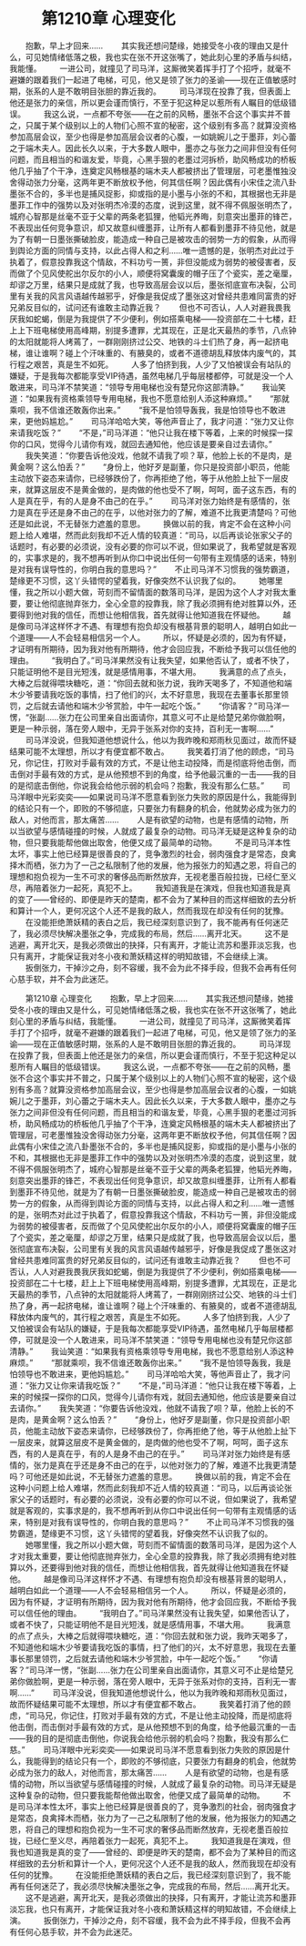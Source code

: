 # 　　第1210章 心理变化
　　抱歉，早上才回来……
　　其实我还想问楚缘，她接受冬小夜的理由又是什么，可见她情绪低落之极，我也实在张不开这张嘴了，她此刻心里的矛盾与纠结，我能懂。
　　一进公司，就撞见了司马洋，这厮微笑着挥手打了个招呼，就毫不避嫌的跟着我们一起进了电梯，可见，他又是领了张力的圣谕——现在正值敏感时期，张系的人是不敢明目张胆的靠近我的。
　　司马洋现在投靠了我，但表面上他还是张力的亲信，所以更会谨而慎行，不至于犯这种足以惹所有人瞩目的低级错误。
　　我这么说，一点都不夸张——在之前的风畅，墨张不合这个事实并不普之，只属于某个级别以上的人物们心照不宣的秘密，这个级别有多高？就算没资格参加高层会议，至少也得是参加高层会议者的心腹，一如姚婉儿之于墨菲，刘心蕾之于端木夫人。因此长久以来，于大多数人眼中，墨亦之与张力之间非但没有任何问题，而且相当的和谐友爱，毕竟，心黑手狠的老墨过河拆桥，助风畅成功的桥板他几乎抽了个干净，连奠定风畅根基的端木夫人都被挤出了管理层，可老墨惟独没舍得动张力分毫，这两年更不断放权予他，何其信任啊？因此偶有小宋佳之流八卦墨张不合的，多半也是捕风捉影，抑或指的是小墨与小张的不和，其根据也无非是墨菲工作中的强势以及对张明杰冷漠的态度，说到这里，就不得不佩服张明杰了，城府心智那是丝毫不亚于父辈的两条老狐狸，他韬光养晦，刻意突出墨菲的锋芒，不表现出任何竞争意识，却又故意纠缠墨菲，让所有人都看到墨菲不待见他，就是为了有朝一日墨张撕破脸皮，能造成一种自己是被攻击的弱势一方的假象，从而得到舆论方面的同情与支持，以此占得人和之利……唯一遗憾的是，张明杰对此过于执着了，假意投靠我这个情敌，不料功亏一篑，非但没能成为弱势的被侵害者，反而做了个见风使舵出尔反尔的小人，顺便将窝囊废的帽子压了个瓷实，差之毫厘，却谬之万里，结果只是成就了我，也导致高层会议以后，墨张彻底宣布决裂，公司里有关我的风言风语越传越邪乎，好像是我促成了墨张这对曾经共患难同富贵的好兄弟反目似的，试问还有谁敢主动靠近我？
　　但也不可否认，人人对避我畏我厌我如蛇蝎，倒是为我提供了不少便利，例如搭乘电梯——投资部在二十七楼，赶上上下班电梯使用高峰期，别提多遭罪，尤其现在，正是北天最热的季节，八点钟的太阳就能将人烤蔫了，一群刚刚挤过公交、地铁的斗士们热了身，再一起挤电梯，谁让谁啊？碰上个汗味重的、有腋臭的，或者不道德胡乱释放体内废气的，其行程之艰苦，真是生不如死。
　　人多了怕挤到我，人少了又怕被误会有站队的嫌疑，于是我每次都能享受VIP待遇，虽然电梯几乎每层楼都停，可就是没一个人敢进来，司马洋不禁笑道：“领导专用电梯也没有楚兄你这部清静。”
　　我讪笑道：“如果我有资格乘领导专用电梯，我也不愿意给别人添这种麻烦。”
　　“那就乘呗，我不信谁还敢轰你出来。”
　　“我不是怕领导轰我，我是怕领导也不敢进来，更他妈尴尬。”
　　司马洋哈哈大笑，等他声音止了，我才问道：“张力又让你来请我吃饭？”
　　“不是，”司马洋道：“他只让我在楼下等着，上来的时候探一探你的口风，觉得今儿请你有戏，就回去通知他，他应该是要亲自过去请你。”
　　我失笑道：“你要告诉他没戏，他就不请我了呗？草，他脸上长的不是肉，是黄金啊？这么怕丢？”
　　“身份上，他好歹是副董，你只是投资部小职员，他能主动放下姿态来请你，已经够跌份了，你再拒绝了他，等于从他脸上扯下一层皮来，就算这层皮不是黄金做的，是肉做的他也受不了啊，呵呵，面子这东西，有的人是真在乎，有的人是身不由己的在乎。”
　　司马洋对张力始终是有感情的，张力是真在乎还是身不由己的在乎，以他对张力的了解，难道不比我更清楚吗？可他还是如此说，不无替张力遮羞的意思。
　　换做以前的我，肯定不会在这种小问题上给人难堪，然而此刻我却不近人情的较真道：“司马，以后再谈论张家父子的话题时，有必要的必须说，没有必要的你可以不说，但如果说了，我希望就是客观的，实事求是的，我不想再听到从你口中说出任何一句带有主观情感的话来，特别是对我有误导性的，你明白我的意思吗？”
　　不止司马洋不习惯我的强势霸道，楚缘更不习惯，这丫头错愕的望着我，好像突然不认识我了似的。
　　她哪里懂，我之所以小题大做，苛刻而不留情面的数落司马洋，是因为这个人才对我太重要，要让他彻底抛弃张力，全心全意的投靠我，除了我必须拥有绝对胜算以外，还要得到他对我的信任，而想让他相信我，首先就得让他知道我在怀疑他。
　　越是像司马洋这样怀才不遇、有理想有抱负却没有根基背景的聪明人，越明白如此一个道理——人不会轻易相信另一个人。
　　所以，怀疑是必须的，因为有怀疑，才证明有所期待，因为我对他有所期待，他才会回应我，不断给予我可以信任他的理由。
　　“我明白了。”司马洋果然没有让我失望，如果他否认了，或者不快了，只能证明他不是目光短浅，就是感情用事，不堪大用。
　　我满意的点了点头，大棒之后就得喂块糖吃，道：“你回去就和张力说，我昨天喝多了，不知道他和端木少爷要请我吃饭的事情，扫了他们的兴，太不好意思，我现在去董事长那里领罚，之后就去请他和端木少爷赏脸，中午一起吃个饭。”
　　“你请客？”司马洋一愣，“张副……张力在公司里亲自出面请你，其意义可不止是给楚兄弟你做脸啊，更是一种示弱，落在旁人眼中，无异于张系对你的支持，百利无一害啊……”
　　司马洋没说，但我知道他想说什么，他以为我昨晚和郑雨秋见面过，故而怀疑结果可能不太理想，所以才有便宜都不敢占。
　　我笑着打消了他的顾虑，“司马兄，你记住，打败对手最有效的方式，不是让他主动投降，而是彻底将他击倒，而击倒对手最有效的方式，是从他预想不到的角度，给予他最沉重的一击——我的目的是彻底击倒他，你说我会给他示弱的机会吗？抱歉，我没有那么仁慈。”
　　司马洋眼中光彩奕奕——如果说司马洋不愿意看到张力失败的原因是什么，我能得到的结论只有一个，即败的不够彻底，只要张力有翻身的机会，他就势必成为张力的敌人，对他而言，那太痛苦……
　　人是有欲望的动物，也是有感情的动物，所以当欲望与感情碰撞的时候，人就成了最复杂的动物。司马洋无疑是这种复杂的动物，但只要我能帮他做出取舍，他便又成了最简单的动物。
　　不是司马洋本性太坏，事实上他已经算是很善良的了，竞争激烈的社会，弱肉强食才是常态，良禽择木而栖，张力为了一己之私限制了他的发展，他为报张力的知遇之恩，将自己的理想和抱负视为一生不可求的奢侈品而断然放弃，无视老墨百般拉拢，已经仁至义尽，再陪着张力一起死，真犯不上。
　　我知道我是在演戏，但我也知道我是真的变了——曾经的、即便是昨天的楚南，都不会为了某种目的而这样细致的去分析和算计一个人，更何况这个人还不是我的敌人，然而我现在却没有任何的犹豫。
　　在没能拒绝萧妖精的表白之后，我已经深刻意识到了，我不能再有任何迷茫了，我必须尽快解决墨张之争，完成我的布局，然后……离开北天。
　　这不是逃避，离开北天，是我必须做出的抉择，只有离开，才能让流苏和墨菲淡忘我，也只有离开，才能保证我对冬小夜和萧妖精这样的明知故错，不会继续上演。
　　扳倒张力，干掉沙之舟，刻不容缓，我不会为此不择手段，但我不会再有任何心慈手软，并不会为此迷茫。

　　第1210章 心理变化
　　抱歉，早上才回来……
　　其实我还想问楚缘，她接受冬小夜的理由又是什么，可见她情绪低落之极，我也实在张不开这张嘴了，她此刻心里的矛盾与纠结，我能懂。
　　一进公司，就撞见了司马洋，这厮微笑着挥手打了个招呼，就毫不避嫌的跟着我们一起进了电梯，可见，他又是领了张力的圣谕——现在正值敏感时期，张系的人是不敢明目张胆的靠近我的。
　　司马洋现在投靠了我，但表面上他还是张力的亲信，所以更会谨而慎行，不至于犯这种足以惹所有人瞩目的低级错误。
　　我这么说，一点都不夸张——在之前的风畅，墨张不合这个事实并不普之，只属于某个级别以上的人物们心照不宣的秘密，这个级别有多高？就算没资格参加高层会议，至少也得是参加高层会议者的心腹，一如姚婉儿之于墨菲，刘心蕾之于端木夫人。因此长久以来，于大多数人眼中，墨亦之与张力之间非但没有任何问题，而且相当的和谐友爱，毕竟，心黑手狠的老墨过河拆桥，助风畅成功的桥板他几乎抽了个干净，连奠定风畅根基的端木夫人都被挤出了管理层，可老墨惟独没舍得动张力分毫，这两年更不断放权予他，何其信任啊？因此偶有小宋佳之流八卦墨张不合的，多半也是捕风捉影，抑或指的是小墨与小张的不和，其根据也无非是墨菲工作中的强势以及对张明杰冷漠的态度，说到这里，就不得不佩服张明杰了，城府心智那是丝毫不亚于父辈的两条老狐狸，他韬光养晦，刻意突出墨菲的锋芒，不表现出任何竞争意识，却又故意纠缠墨菲，让所有人都看到墨菲不待见他，就是为了有朝一日墨张撕破脸皮，能造成一种自己是被攻击的弱势一方的假象，从而得到舆论方面的同情与支持，以此占得人和之利……唯一遗憾的是，张明杰对此过于执着了，假意投靠我这个情敌，不料功亏一篑，非但没能成为弱势的被侵害者，反而做了个见风使舵出尔反尔的小人，顺便将窝囊废的帽子压了个瓷实，差之毫厘，却谬之万里，结果只是成就了我，也导致高层会议以后，墨张彻底宣布决裂，公司里有关我的风言风语越传越邪乎，好像是我促成了墨张这对曾经共患难同富贵的好兄弟反目似的，试问还有谁敢主动靠近我？
　　但也不可否认，人人对避我畏我厌我如蛇蝎，倒是为我提供了不少便利，例如搭乘电梯——投资部在二十七楼，赶上上下班电梯使用高峰期，别提多遭罪，尤其现在，正是北天最热的季节，八点钟的太阳就能将人烤蔫了，一群刚刚挤过公交、地铁的斗士们热了身，再一起挤电梯，谁让谁啊？碰上个汗味重的、有腋臭的，或者不道德胡乱释放体内废气的，其行程之艰苦，真是生不如死。
　　人多了怕挤到我，人少了又怕被误会有站队的嫌疑，于是我每次都能享受VIP待遇，虽然电梯几乎每层楼都停，可就是没一个人敢进来，司马洋不禁笑道：“领导专用电梯也没有楚兄你这部清静。”
　　我讪笑道：“如果我有资格乘领导专用电梯，我也不愿意给别人添这种麻烦。”
　　“那就乘呗，我不信谁还敢轰你出来。”
　　“我不是怕领导轰我，我是怕领导也不敢进来，更他妈尴尬。”
　　司马洋哈哈大笑，等他声音止了，我才问道：“张力又让你来请我吃饭？”
　　“不是，”司马洋道：“他只让我在楼下等着，上来的时候探一探你的口风，觉得今儿请你有戏，就回去通知他，他应该是要亲自过去请你。”
　　我失笑道：“你要告诉他没戏，他就不请我了呗？草，他脸上长的不是肉，是黄金啊？这么怕丢？”
　　“身份上，他好歹是副董，你只是投资部小职员，他能主动放下姿态来请你，已经够跌份了，你再拒绝了他，等于从他脸上扯下一层皮来，就算这层皮不是黄金做的，是肉做的他也受不了啊，呵呵，面子这东西，有的人是真在乎，有的人是身不由己的在乎。”
　　司马洋对张力始终是有感情的，张力是真在乎还是身不由己的在乎，以他对张力的了解，难道不比我更清楚吗？可他还是如此说，不无替张力遮羞的意思。
　　换做以前的我，肯定不会在这种小问题上给人难堪，然而此刻我却不近人情的较真道：“司马，以后再谈论张家父子的话题时，有必要的必须说，没有必要的你可以不说，但如果说了，我希望就是客观的，实事求是的，我不想再听到从你口中说出任何一句带有主观情感的话来，特别是对我有误导性的，你明白我的意思吗？”
　　不止司马洋不习惯我的强势霸道，楚缘更不习惯，这丫头错愕的望着我，好像突然不认识我了似的。
　　她哪里懂，我之所以小题大做，苛刻而不留情面的数落司马洋，是因为这个人才对我太重要，要让他彻底抛弃张力，全心全意的投靠我，除了我必须拥有绝对胜算以外，还要得到他对我的信任，而想让他相信我，首先就得让他知道我在怀疑他。
　　越是像司马洋这样怀才不遇、有理想有抱负却没有根基背景的聪明人，越明白如此一个道理——人不会轻易相信另一个人。
　　所以，怀疑是必须的，因为有怀疑，才证明有所期待，因为我对他有所期待，他才会回应我，不断给予我可以信任他的理由。
　　“我明白了。”司马洋果然没有让我失望，如果他否认了，或者不快了，只能证明他不是目光短浅，就是感情用事，不堪大用。
　　我满意的点了点头，大棒之后就得喂块糖吃，道：“你回去就和张力说，我昨天喝多了，不知道他和端木少爷要请我吃饭的事情，扫了他们的兴，太不好意思，我现在去董事长那里领罚，之后就去请他和端木少爷赏脸，中午一起吃个饭。”
　　“你请客？”司马洋一愣，“张副……张力在公司里亲自出面请你，其意义可不止是给楚兄弟你做脸啊，更是一种示弱，落在旁人眼中，无异于张系对你的支持，百利无一害啊……”
　　司马洋没说，但我知道他想说什么，他以为我昨晚和郑雨秋见面过，故而怀疑结果可能不太理想，所以才有便宜都不敢占。
　　我笑着打消了他的顾虑，“司马兄，你记住，打败对手最有效的方式，不是让他主动投降，而是彻底将他击倒，而击倒对手最有效的方式，是从他预想不到的角度，给予他最沉重的一击——我的目的是彻底击倒他，你说我会给他示弱的机会吗？抱歉，我没有那么仁慈。”
　　司马洋眼中光彩奕奕——如果说司马洋不愿意看到张力失败的原因是什么，我能得到的结论只有一个，即败的不够彻底，只要张力有翻身的机会，他就势必成为张力的敌人，对他而言，那太痛苦……
　　人是有欲望的动物，也是有感情的动物，所以当欲望与感情碰撞的时候，人就成了最复杂的动物。司马洋无疑是这种复杂的动物，但只要我能帮他做出取舍，他便又成了最简单的动物。
　　不是司马洋本性太坏，事实上他已经算是很善良的了，竞争激烈的社会，弱肉强食才是常态，良禽择木而栖，张力为了一己之私限制了他的发展，他为报张力的知遇之恩，将自己的理想和抱负视为一生不可求的奢侈品而断然放弃，无视老墨百般拉拢，已经仁至义尽，再陪着张力一起死，真犯不上。
　　我知道我是在演戏，但我也知道我是真的变了——曾经的、即便是昨天的楚南，都不会为了某种目的而这样细致的去分析和算计一个人，更何况这个人还不是我的敌人，然而我现在却没有任何的犹豫。
　　在没能拒绝萧妖精的表白之后，我已经深刻意识到了，我不能再有任何迷茫了，我必须尽快解决墨张之争，完成我的布局，然后……离开北天。
　　这不是逃避，离开北天，是我必须做出的抉择，只有离开，才能让流苏和墨菲淡忘我，也只有离开，才能保证我对冬小夜和萧妖精这样的明知故错，不会继续上演。
　　扳倒张力，干掉沙之舟，刻不容缓，我不会为此不择手段，但我不会再有任何心慈手软，并不会为此迷茫。
